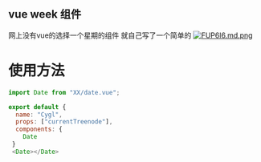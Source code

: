 ## vue week 组件
网上没有vue的选择一个星期的组件 就自己写了一个简单的
[![FUP6l6.md.png](https://s1.ax1x.com/2018/12/14/FUP6l6.md.png)](https://imgchr.com/i/FUP6l6)

# 使用方法
```javascript
import Date from "XX/date.vue";

export default {
  name: "Cygl",
  props: ["currentTreenode"],
  components: {
    Date
 }
 <Date></Date>
 ```
